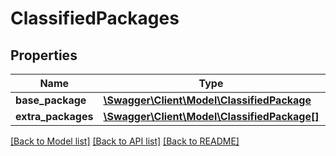# ClassifiedPackages

## Properties
Name | Type | Description | Notes
------------ | ------------- | ------------- | -------------
**base_package** | [**\Swagger\Client\Model\ClassifiedPackage**](ClassifiedPackage.md) |  | 
**extra_packages** | [**\Swagger\Client\Model\ClassifiedPackage[]**](ClassifiedPackage.md) |  | [optional] 

[[Back to Model list]](../../README.md#documentation-for-models) [[Back to API list]](../../README.md#documentation-for-api-endpoints) [[Back to README]](../../README.md)

